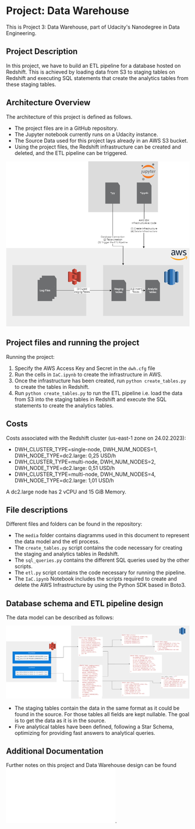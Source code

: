 # Project: Data Warehouse

This is Project 3: Data Warehouse, part of Udacity's Nanodegree in Data Engineering.

## Project Description

In this project, we have to build an ETL pipeline for a database hosted on Redshift. This is achieved by loading data from S3 to staging tables on Redshift and executing SQL statements that create the analytics tables from these staging tables.

## Architecture Overview

The architecture of this project is defined as follows.

- The project files are in a GitHub repository.
- The Jupyter notebook currently runs on a Udacity instance.
- The Source Data used for this project lays already in an AWS S3 bucket.
- Using the project files, the Redshift infrastructure can be created and deleted, and the ETL pipeline can be triggered. 

![Architecture Overview](/media/Project3_DataWarehouse-Architecture.drawio.png)


## Project files and running the project

Running the project:

1. Specify the AWS Access Key and Secret in the `dwh.cfg` file 
2. Run the cells in `IaC.ipynb` to create the infrastructure in AWS.
3. Once the infrastructure has been created, run `python create_tables.py` to create the tables in Redshift.
4. Run `python create_tables.py` to run the ETL pipeline i.e. load the data from S3 into the staging tables in Redshift and execute the SQL statements to create the analytics tables.

## Costs

Costs associated with the Redshift cluster (us-east-1 zone on 24.02.2023):
- DWH_CLUSTER_TYPE=single-node, DWH_NUM_NODES=1, DWH_NODE_TYPE=dc2.large: 0,25 USD/h
- DWH_CLUSTER_TYPE=multi-node, DWH_NUM_NODES=2, DWH_NODE_TYPE=dc2.large: 0,51 USD/h
- DWH_CLUSTER_TYPE=multi-node, DWH_NUM_NODES=4, DWH_NODE_TYPE=dc2.large: 1,01 USD/h

A dc2.large node has 2 vCPU and 15 GiB Memory.

## File descriptions
Different files and folders can be found in the repository:

- The `media` folder contains diagramms used in this document to represent the data model and the etl process.
- The `create_tables.py` script contains the code necessary for creating the staging and analytics tables in Redshift.
- The `sql_queries.py` contains the different SQL queries used by the other scripts.
- The `etl.py` script contains the code necessary for running the pipeline.
- The `IaC.ipynb` Notebook includes the scripts required to create and delete the AWS Infrastructure by using the Python SDK based in Boto3.

## Database schema and ETL pipeline design

The data model can be described as follows:

![Data Model](/media/Project3_DataWarehouse-DataModel.drawio.png)

- The staging tables contain the data in the same format as it could be found in the source. For those tables all fields are kept nullable. The goal is to get the data as it is in the source.
- Five analytical tables have been defined, following a Star Schema, optimizing for providing fast answers to analytical queries.


## Additional Documentation
Further notes on this project and Data Warehouse design can be found ![here](/DataWarehouse.md).
